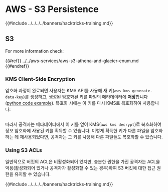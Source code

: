 # AWS - S3 Persistence

{{#include ../../../../banners/hacktricks-training.md}}

## S3

For more information check:

{{#ref}}
../../aws-services/aws-s3-athena-and-glacier-enum.md
{{#endref}}

### KMS Client-Side Encryption

암호화 과정이 완료되면 사용자는 KMS API를 사용해 새 키(`aws kms generate-data-key`)를 생성하고, 생성된 암호화된 키를 파일의 메타데이터에 **저장**합니다 ([python code example](https://aioboto3.readthedocs.io/en/latest/cse.html#how-it-works-kms-managed-keys)). 복호화 시에는 이 키를 다시 KMS로 복호화하여 사용합니다:

<figure><img src="../../../images/image (226).png" alt=""><figcaption></figcaption></figure>

따라서 공격자는 메타데이터에서 이 키를 얻어 KMS(`aws kms decrypt`)로 복호화하여 정보 암호화에 사용된 키를 획득할 수 있습니다. 이렇게 획득한 키가 다른 파일을 암호화하는 데 재사용되었다면, 공격자는 그 키를 사용해 다른 파일들도 복호화할 수 있습니다.

### Using S3 ACLs

일반적으로 버킷의 ACL은 비활성화되어 있지만, 충분한 권한을 가진 공격자는 ACL을 악용(활성화되어 있거나 공격자가 활성화할 수 있는 경우)하여 S3 버킷에 대한 접근 권한을 유지할 수 있습니다.

{{#include ../../../../banners/hacktricks-training.md}}
